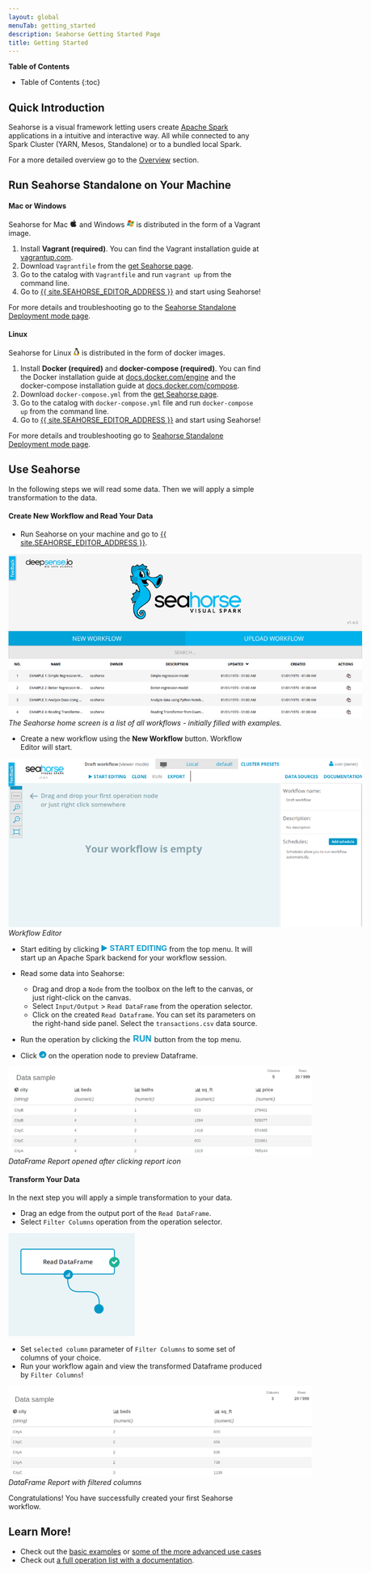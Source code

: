 ```yaml
---
layout: global
menuTab: getting_started
description: Seahorse Getting Started Page
title: Getting Started
---
```


**Table of Contents**

* Table of Contents
{:toc}

## Quick Introduction

Seahorse is a visual framework letting users create
<a target="_blank" href="https://spark.apache.org/">Apache Spark</a> applications in a intuitive and interactive way.
All while connected to any Spark Cluster (YARN, Mesos, Standalone) or to a bundled local Spark.

For a more detailed overview go to the [Overview](./index.html) section.

## Run Seahorse Standalone on Your Machine

#### Mac or Windows

Seahorse for Mac
<img class="img-responsive" style="display: inline-block; width:auto; height:15px;" src="./img/os_icons/osx.png">
and Windows
<img class="img-responsive" style="display: inline-block; width:auto; height:15px;" src="./img/os_icons/windows.png">
is distributed in the form of a Vagrant image.

1. Install **Vagrant (required)**. You can find the Vagrant installation guide at [vagrantup.com](https://www.vagrantup.com/docs/installation/).
2. Download `Vagrantfile` from the [get Seahorse page](http://deepsense.io/get-seahorse/).
3. Go to the catalog with `Vagrantfile` and run `vagrant up` from the command line.
4. Go to <a target="_blank" href="{{ site.SEAHORSE_EDITOR_ADDRESS }}">{{ site.SEAHORSE_EDITOR_ADDRESS }}</a> and start using Seahorse!

For more details and troubleshooting go to the [Seahorse Standalone Deployment mode page](./deployment/standalone.html#seahorse-standalone-as-a-vagrant-image).

#### Linux

Seahorse for Linux
<img class="img-responsive" style="display: inline-block; width:auto; height:15px;" src="./img/os_icons/linux.png">
is distributed in the form of docker images.

1. Install **Docker (required)** and **docker-compose (required)**. You can find the Docker installation guide at [docs.docker.com/engine](https://docs.docker.com/engine/installation/)
  and the docker-compose installation guide at [docs.docker.com/compose](https://docs.docker.com/compose/install/).
2. Download `docker-compose.yml` from the [get Seahorse page](http://deepsense.io/get-seahorse/).
3. Go to the catalog with `docker-compose.yml` file and run `docker-compose up` from the command line.
4. Go to <a target="_blank" href="{{ site.SEAHORSE_EDITOR_ADDRESS }}">{{ site.SEAHORSE_EDITOR_ADDRESS }}</a> and start using Seahorse!

For more details and troubleshooting go to [Seahorse Standalone Deployment mode page](./deployment/standalone.html#dockerized-seahorse-standalone).

## Use Seahorse

In the following steps we will read some data.
Then we will apply a simple transformation to the data.

#### Create New Workflow and Read Your Data

* Run Seahorse on your machine and go to <a target="_blank" href="{{ site.SEAHORSE_EDITOR_ADDRESS }}">{{ site.SEAHORSE_EDITOR_ADDRESS }}</a>.

<div class="align-left">
    <div class="img-responsive image-with-caption-container" style="width: 700px">
        <img class="img-responsive bordered-image" src="./img/seahorse_main.png">
        <em>The Seahorse home screen is a list of all workflows - initially filled with examples.</em>
    </div>
</div>

* Create a new workflow using the **New Workflow** button. Workflow Editor will start.

<div class="align-left">
    <div class="img-responsive image-with-caption-container" style="width: 700px">
        <img class="img-responsive bordered-image" src="./img/getting_started/editor_empty_workflow.png">
        <em>Workflow Editor</em>
    </div>
</div>

* Start editing by clicking
  <img class="img-responsive" style="display: inline-block; width:auto; height:15px;" src="./img/getting_started/start_editing.png" />
  from the top menu. It will start up an Apache Spark backend for your workflow session.

* Read some data into Seahorse:
  * Drag and drop a `Node` from the toolbox on the left to the canvas, or just right-click on the canvas.
  * Select `Input/Output` > `Read DataFrame` from the operation selector.
  * Click on the created `Read Dataframe`. You can set its parameters on the right-hand side panel.
    Select the `transactions.csv` data source.

* Run the operation by clicking the
  <img class="img-responsive" style="display: inline-block; width:auto; height:15px;" src="./img/getting_started/run.png" />
  button from the top menu.
* Click <img class="img-responsive" style="display: inline-block; width:auto; height:15px;" src="./img/getting_started/report_icon.png" /> 
  on the operation node to preview Dataframe.


<div class="align-left">
    <div class="img-responsive image-with-caption-container" style="width: 600px">
        <img class="img-responsive bordered-image" src="./img/getting_started/transactions_sample.png">
        <em>DataFrame Report opened after clicking report icon</em>
    </div>
</div>

#### Transform Your Data

In the next step you will apply a simple transformation to your data.

* Drag an edge from the output port of the `Read DataFrame`.
* Select `Filter Columns` operation from the operation selector.

<img class="align-left img-responsive" style="width:250px; height:auto" src="./img/getting_started/dragging_dataframe.png" />

* Set `selected column` parameter of `Filter Columns` to some set of columns of your choice.
* Run your workflow again and view the transformed Dataframe produced by `Filter Columns`!

<div class="align-left">
    <div class="img-responsive image-with-caption-container" style="width: 600px">
        <img class="img-responsive bordered-image" src="./img/getting_started/transactions_sample_after_filtering.png">
        <em>DataFrame Report with filtered columns</em>
    </div>
</div>

Congratulations! You have successfully created your first Seahorse workflow.

## Learn More!

* Check out the [basic examples](./basic_examples.html) or [some of the more advanced use cases](./casestudies/income_predicting.html)
* Check out [a full operation list with a documentation](./operations.html).
